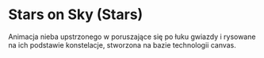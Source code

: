 # Stars on Sky (Stars)

Animacja nieba upstrzonego w poruszające się po łuku gwiazdy i rysowane na ich podstawie konstelacje, stworzona na bazie technologii canvas.
